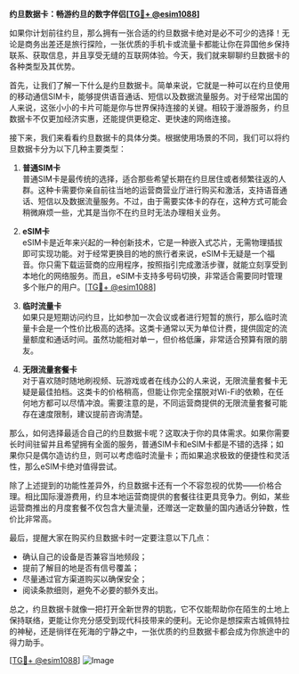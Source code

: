 **约旦数据卡：畅游约旦的数字伴侣[[TG💪+ @esim1088](https://t.me/s/esim1088)]**

如果你计划前往约旦，那么拥有一张合适的约旦数据卡绝对是必不可少的选择！无论是商务出差还是旅行探险，一张优质的手机卡或流量卡都能让你在异国他乡保持联系、获取信息，并且享受无缝的互联网体验。今天，我们就来聊聊约旦数据卡的各种类型及其优势。

首先，让我们了解一下什么是约旦数据卡。简单来说，它就是一种可以在约旦使用的移动通信SIM卡，能够提供语音通话、短信以及数据流量服务。对于经常出国的人来说，这张小小的卡片可能是你与世界保持连接的关键。相较于漫游服务，约旦数据卡不仅更加经济实惠，还能提供更稳定、更快速的网络连接。

接下来，我们来看看约旦数据卡的具体分类。根据使用场景的不同，我们可以将约旦数据卡分为以下几种主要类型：

1. **普通SIM卡**  
   普通SIM卡是最传统的选择，适合那些希望长期在约旦居住或者频繁往返的人群。这种卡需要你亲自前往当地的运营商营业厅进行购买和激活，支持语音通话、短信以及数据流量服务。不过，由于需要实体卡的存在，这种方式可能会稍微麻烦一些，尤其是当你不在约旦时无法办理相关业务。

2. **eSIM卡**  
   eSIM卡是近年来兴起的一种创新技术，它是一种嵌入式芯片，无需物理插拔即可实现功能。对于经常更换目的地的旅行者来说，eSIM卡无疑是一个福音。你只需下载运营商的应用程序，按照指引完成激活步骤，就能立刻享受到本地化的网络服务。而且，eSIM卡支持多号码切换，非常适合需要同时管理多个账户的用户。[[TG💪+ @esim1088](https://t.me/s/esim1088)]

3. **临时流量卡**  
   如果只是短期访问约旦，比如参加一次会议或者进行短暂的旅行，那么临时流量卡会是一个性价比极高的选择。这类卡通常以天为单位计费，提供固定的流量额度和通话时间。虽然功能相对单一，但价格低廉，非常适合预算有限的朋友。

4. **无限流量套餐卡**  
   对于喜欢随时随地刷视频、玩游戏或者在线办公的人来说，无限流量套餐卡无疑是最佳拍档。这类卡的价格稍高，但能让你完全摆脱对Wi-Fi的依赖，在任何地方都可以尽情冲浪。需要注意的是，不同运营商提供的无限流量套餐可能存在速度限制，建议提前咨询清楚。

那么，如何选择最适合自己的约旦数据卡呢？这取决于你的具体需求。如果你需要长时间驻留并且希望拥有全面的服务，普通SIM卡和eSIM卡都是不错的选择；如果你只是偶尔造访约旦，则可以考虑临时流量卡；而如果追求极致的便捷性和灵活性，那么eSIM卡绝对值得尝试。

除了上述提到的功能性差异外，约旦数据卡还有一个不容忽视的优势——价格合理。相比国际漫游费用，约旦本地运营商提供的套餐往往更具竞争力。例如，某些运营商推出的月度套餐不仅包含大量流量，还赠送一定数量的国内通话分钟数，性价比非常高。

最后，提醒大家在购买约旦数据卡时一定要注意以下几点：
- 确认自己的设备是否兼容当地频段；
- 提前了解目的地是否有信号覆盖；
- 尽量通过官方渠道购买以确保安全；
- 阅读条款细则，避免不必要的额外支出。

总之，约旦数据卡就像一把打开全新世界的钥匙，它不仅能帮助你在陌生的土地上保持联络，更能让你充分感受到现代科技带来的便利。无论你是想探索古城佩特拉的神秘，还是徜徉在死海的宁静之中，一张优质的约旦数据卡都会成为你旅途中的得力助手。

[[TG💪+ @esim1088](https://t.me/s/esim1088)] 
![Image](https://i.postimg.cc/4NQfJmqS/Snipaste-2025-05-13-00-14-12.png)